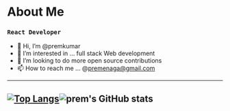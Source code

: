 # About Me
### `React Developer `
- 👋 Hi, I’m @premkumar
- 👀 I’m interested in ... full stack Web development 
- 💞️ I’m looking to do more open source contributions
- 📫 How to reach me ...  @premenaga@gmail.com
- ---
[![Top Langs](https://github-readme-stats.vercel.app/api/top-langs/?username=premshetty&theme=tokyonight)]('#')![prem's GitHub stats](https://github-readme-stats.vercel.app/api?username=premshetty&count_private=true&show_icons=true&theme=dark)
---


<!---
premshetty/premshetty is a ✨ special ✨ repository because its `README.md` (this file) appears on your GitHub profile.
You can click the Preview link to take a look at your changes.
--->
